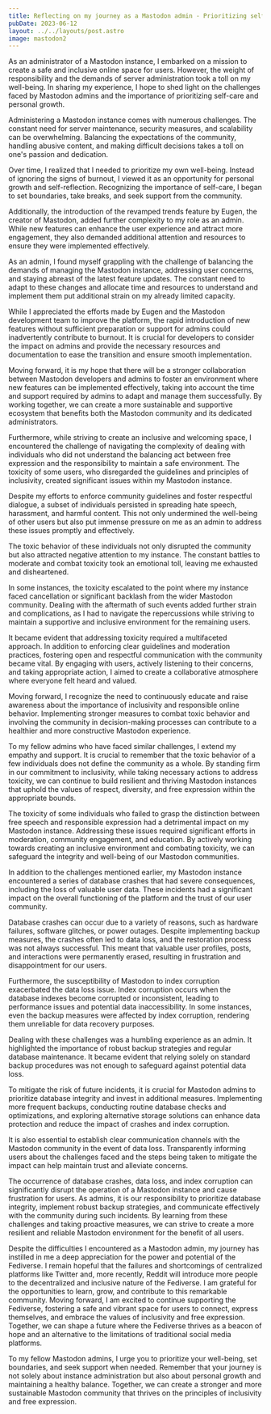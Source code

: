 ```yaml
---
title: Reflecting on my journey as a Mastodon admin - Prioritizing self-care and growth
pubDate: 2023-06-12
layout: ../../layouts/post.astro
image: mastodon2
---
```


As an administrator of a Mastodon instance, I embarked on a mission to create a safe and inclusive online space for users. However, the weight of responsibility and the demands of server administration took a toll on my well-being. In sharing my experience, I hope to shed light on the challenges faced by Mastodon admins and the importance of prioritizing self-care and personal growth.

Administering a Mastodon instance comes with numerous challenges. The constant need for server maintenance, security measures, and scalability can be overwhelming. Balancing the expectations of the community, handling abusive content, and making difficult decisions takes a toll on one's passion and dedication.

Over time, I realized that I needed to prioritize my own well-being. Instead of ignoring the signs of burnout, I viewed it as an opportunity for personal growth and self-reflection. Recognizing the importance of self-care, I began to set boundaries, take breaks, and seek support from the community.

Additionally, the introduction of the revamped trends feature by Eugen, the creator of Mastodon, added further complexity to my role as an admin. While new features can enhance the user experience and attract more engagement, they also demanded additional attention and resources to ensure they were implemented effectively.

As an admin, I found myself grappling with the challenge of balancing the demands of managing the Mastodon instance, addressing user concerns, and staying abreast of the latest feature updates. The constant need to adapt to these changes and allocate time and resources to understand and implement them put additional strain on my already limited capacity.

While I appreciated the efforts made by Eugen and the Mastodon development team to improve the platform, the rapid introduction of new features without sufficient preparation or support for admins could inadvertently contribute to burnout. It is crucial for developers to consider the impact on admins and provide the necessary resources and documentation to ease the transition and ensure smooth implementation.

Moving forward, it is my hope that there will be a stronger collaboration between Mastodon developers and admins to foster an environment where new features can be implemented effectively, taking into account the time and support required by admins to adapt and manage them successfully. By working together, we can create a more sustainable and supportive ecosystem that benefits both the Mastodon community and its dedicated administrators.

Furthermore, while striving to create an inclusive and welcoming space, I encountered the challenge of navigating the complexity of dealing with individuals who did not understand the balancing act between free expression and the responsibility to maintain a safe environment. The toxicity of some users, who disregarded the guidelines and principles of inclusivity, created significant issues within my Mastodon instance.

Despite my efforts to enforce community guidelines and foster respectful dialogue, a subset of individuals persisted in spreading hate speech, harassment, and harmful content. This not only undermined the well-being of other users but also put immense pressure on me as an admin to address these issues promptly and effectively.

The toxic behavior of these individuals not only disrupted the community but also attracted negative attention to my instance. The constant battles to moderate and combat toxicity took an emotional toll, leaving me exhausted and disheartened.

In some instances, the toxicity escalated to the point where my instance faced cancellation or significant backlash from the wider Mastodon community. Dealing with the aftermath of such events added further strain and complications, as I had to navigate the repercussions while striving to maintain a supportive and inclusive environment for the remaining users.

It became evident that addressing toxicity required a multifaceted approach. In addition to enforcing clear guidelines and moderation practices, fostering open and respectful communication with the community became vital. By engaging with users, actively listening to their concerns, and taking appropriate action, I aimed to create a collaborative atmosphere where everyone felt heard and valued.

Moving forward, I recognize the need to continuously educate and raise awareness about the importance of inclusivity and responsible online behavior. Implementing stronger measures to combat toxic behavior and involving the community in decision-making processes can contribute to a healthier and more constructive Mastodon experience.

To my fellow admins who have faced similar challenges, I extend my empathy and support. It is crucial to remember that the toxic behavior of a few individuals does not define the community as a whole. By standing firm in our commitment to inclusivity, while taking necessary actions to address toxicity, we can continue to build resilient and thriving Mastodon instances that uphold the values of respect, diversity, and free expression within the appropriate bounds.

The toxicity of some individuals who failed to grasp the distinction between free speech and responsible expression had a detrimental impact on my Mastodon instance. Addressing these issues required significant efforts in moderation, community engagement, and education. By actively working towards creating an inclusive environment and combating toxicity, we can safeguard the integrity and well-being of our Mastodon communities.

In addition to the challenges mentioned earlier, my Mastodon instance encountered a series of database crashes that had severe consequences, including the loss of valuable user data. These incidents had a significant impact on the overall functioning of the platform and the trust of our user community.

Database crashes can occur due to a variety of reasons, such as hardware failures, software glitches, or power outages. Despite implementing backup measures, the crashes often led to data loss, and the restoration process was not always successful. This meant that valuable user profiles, posts, and interactions were permanently erased, resulting in frustration and disappointment for our users.

Furthermore, the susceptibility of Mastodon to index corruption exacerbated the data loss issue. Index corruption occurs when the database indexes become corrupted or inconsistent, leading to performance issues and potential data inaccessibility. In some instances, even the backup measures were affected by index corruption, rendering them unreliable for data recovery purposes.

Dealing with these challenges was a humbling experience as an admin. It highlighted the importance of robust backup strategies and regular database maintenance. It became evident that relying solely on standard backup procedures was not enough to safeguard against potential data loss.

To mitigate the risk of future incidents, it is crucial for Mastodon admins to prioritize database integrity and invest in additional measures. Implementing more frequent backups, conducting routine database checks and optimizations, and exploring alternative storage solutions can enhance data protection and reduce the impact of crashes and index corruption.

It is also essential to establish clear communication channels with the Mastodon community in the event of data loss. Transparently informing users about the challenges faced and the steps being taken to mitigate the impact can help maintain trust and alleviate concerns.

The occurrence of database crashes, data loss, and index corruption can significantly disrupt the operation of a Mastodon instance and cause frustration for users. As admins, it is our responsibility to prioritize database integrity, implement robust backup strategies, and communicate effectively with the community during such incidents. By learning from these challenges and taking proactive measures, we can strive to create a more resilient and reliable Mastodon environment for the benefit of all users.

Despite the difficulties I encountered as a Mastodon admin, my journey has instilled in me a deep appreciation for the power and potential of the Fediverse. I remain hopeful that the failures and shortcomings of centralized platforms like Twitter and, more recently, Reddit will introduce more people to the decentralized and inclusive nature of the Fediverse. I am grateful for the opportunities to learn, grow, and contribute to this remarkable community. Moving forward, I am excited to continue supporting the Fediverse, fostering a safe and vibrant space for users to connect, express themselves, and embrace the values of inclusivity and free expression. Together, we can shape a future where the Fediverse thrives as a beacon of hope and an alternative to the limitations of traditional social media platforms.

To my fellow Mastodon admins, I urge you to prioritize your well-being, set boundaries, and seek support when needed. Remember that your journey is not solely about instance administration but also about personal growth and maintaining a healthy balance. Together, we can create a stronger and more sustainable Mastodon community that thrives on the principles of inclusivity and free expression.